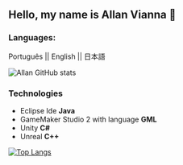## Hello, my name is Allan Vianna 👋

### Languages:
 
 Português || English || 日本語　
 
 ![Allan GitHub stats](https://github-readme-stats.vercel.app/api?username=AllanViannaP&show_icons=true&theme=tokyonight)

### Technologies

* Eclipse Ide **Java**
* GameMaker Studio 2 with language **GML**
* Unity **C#**
* Unreal **C++**

[![Top Langs](https://github-readme-stats.vercel.app/api/top-langs/?username=AllanViannaP&layout=demo)](https://github.com/AllanViannaP/github-readme-stats)
